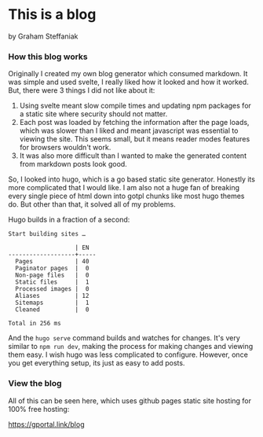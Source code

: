 # This is a blog

by Graham Steffaniak

### How this blog works

Originally I created my own blog generator which consumed markdown. It was simple and used svelte, I really liked how it looked and how it worked. But, there were 3 things I did not like about it:

1. Using svelte meant slow compile times and updating npm packages for a static site where security should not matter.
2. Each post was loaded by fetching the information after the page loads, which was slower than I liked and meant javascript was essential to viewing the site. This seems small, but it means reader modes features for browsers wouldn't work.
3. It was also more difficult than I wanted to make the generated content from markdown posts look good.

So, I looked into hugo, which is a go based static site generator. Honestly its more complicated that I would like. I am also not a huge fan of breaking every single piece of html down into gotpl chunks like most hugo themes do. But other than that, it solved all of my problems.

Hugo builds in a fraction of a second:

```
Start building sites …

                   | EN
-------------------+-----
  Pages            | 40
  Paginator pages  |  0
  Non-page files   |  0
  Static files     |  1
  Processed images |  0
  Aliases          | 12
  Sitemaps         |  1
  Cleaned          |  0

Total in 256 ms
```

And the `hugo serve` command builds and watches for changes. It's very similar to `npm run dev`, making the process for making changes and viewing them easy. I wish hugo was less complicated to configure. However, once you get everything setup, its just as easy to add posts.

### View the blog

All of this can be seen here, which uses github pages static site hosting for 100% free hosting:

https://gportal.link/blog
